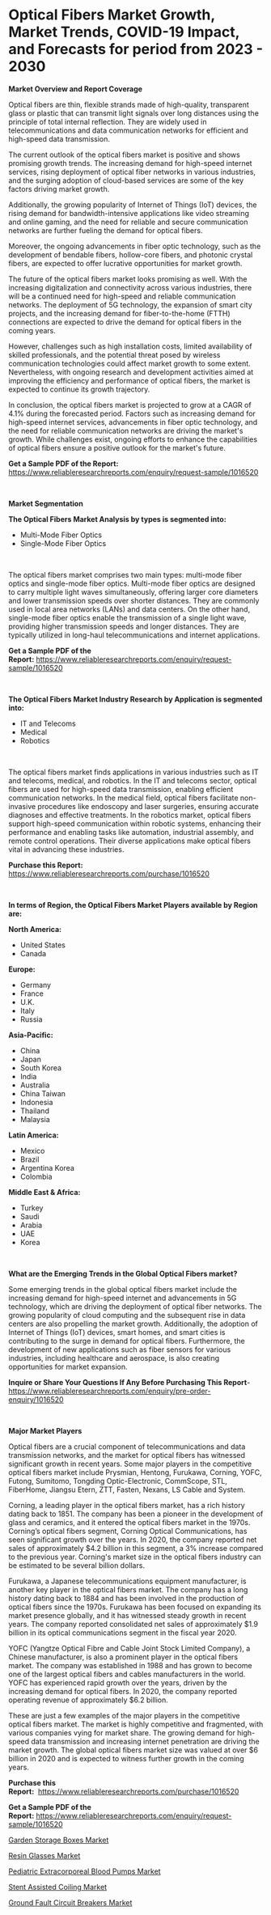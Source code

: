 <p><h1>Optical Fibers Market Growth, Market Trends, COVID-19 Impact, and Forecasts for period from 2023 - 2030</h1></p><p><strong>Market Overview and Report Coverage</strong></p>
<p><p>Optical fibers are thin, flexible strands made of high-quality, transparent glass or plastic that can transmit light signals over long distances using the principle of total internal reflection. They are widely used in telecommunications and data communication networks for efficient and high-speed data transmission.</p><p>The current outlook of the optical fibers market is positive and shows promising growth trends. The increasing demand for high-speed internet services, rising deployment of optical fiber networks in various industries, and the surging adoption of cloud-based services are some of the key factors driving market growth.</p><p>Additionally, the growing popularity of Internet of Things (IoT) devices, the rising demand for bandwidth-intensive applications like video streaming and online gaming, and the need for reliable and secure communication networks are further fueling the demand for optical fibers.</p><p>Moreover, the ongoing advancements in fiber optic technology, such as the development of bendable fibers, hollow-core fibers, and photonic crystal fibers, are expected to offer lucrative opportunities for market growth.</p><p>The future of the optical fibers market looks promising as well. With the increasing digitalization and connectivity across various industries, there will be a continued need for high-speed and reliable communication networks. The deployment of 5G technology, the expansion of smart city projects, and the increasing demand for fiber-to-the-home (FTTH) connections are expected to drive the demand for optical fibers in the coming years.</p><p>However, challenges such as high installation costs, limited availability of skilled professionals, and the potential threat posed by wireless communication technologies could affect market growth to some extent. Nevertheless, with ongoing research and development activities aimed at improving the efficiency and performance of optical fibers, the market is expected to continue its growth trajectory.</p><p>In conclusion, the optical fibers market is projected to grow at a CAGR of 4.1% during the forecasted period. Factors such as increasing demand for high-speed internet services, advancements in fiber optic technology, and the need for reliable communication networks are driving the market's growth. While challenges exist, ongoing efforts to enhance the capabilities of optical fibers ensure a positive outlook for the market's future.</p></p>
<p><strong>Get a Sample PDF of the Report:</strong> <a href="https://www.reliableresearchreports.com/enquiry/request-sample/1016520">https://www.reliableresearchreports.com/enquiry/request-sample/1016520</a></p>
<p>&nbsp;</p>
<p><strong>Market Segmentation</strong></p>
<p><strong>The Optical Fibers Market Analysis by types is segmented into:</strong></p>
<p><ul><li>Multi-Mode Fiber Optics</li><li>Single-Mode Fiber Optics</li></ul></p>
<p>&nbsp;</p>
<p><p>The optical fibers market comprises two main types: multi-mode fiber optics and single-mode fiber optics. Multi-mode fiber optics are designed to carry multiple light waves simultaneously, offering larger core diameters and lower transmission speeds over shorter distances. They are commonly used in local area networks (LANs) and data centers. On the other hand, single-mode fiber optics enable the transmission of a single light wave, providing higher transmission speeds and longer distances. They are typically utilized in long-haul telecommunications and internet applications.</p></p>
<p><strong>Get a Sample PDF of the Report:</strong>&nbsp;<a href="https://www.reliableresearchreports.com/enquiry/request-sample/1016520">https://www.reliableresearchreports.com/enquiry/request-sample/1016520</a></p>
<p>&nbsp;</p>
<p><strong>The Optical Fibers Market Industry Research by Application is segmented into:</strong></p>
<p><ul><li>IT and Telecoms</li><li>Medical</li><li>Robotics</li></ul></p>
<p>&nbsp;</p>
<p><p>The optical fibers market finds applications in various industries such as IT and telecoms, medical, and robotics. In the IT and telecoms sector, optical fibers are used for high-speed data transmission, enabling efficient communication networks. In the medical field, optical fibers facilitate non-invasive procedures like endoscopy and laser surgeries, ensuring accurate diagnoses and effective treatments. In the robotics market, optical fibers support high-speed communication within robotic systems, enhancing their performance and enabling tasks like automation, industrial assembly, and remote control operations. Their diverse applications make optical fibers vital in advancing these industries.</p></p>
<p><strong>Purchase this Report:</strong>&nbsp; <a href="https://www.reliableresearchreports.com/purchase/1016520">https://www.reliableresearchreports.com/purchase/1016520</a></p>
<p>&nbsp;</p>
<p><strong>In terms of Region, the Optical Fibers Market Players available by Region are:</strong></p>
<p>
    <p> <strong> North America: </strong>
        <ul>
            <li>United States</li>
            <li>Canada</li>
        </ul>
        </p> 
    <p> <strong> Europe: </strong>
        <ul>
            <li>Germany</li>
            <li>France</li>
            <li>U.K.</li>
            <li>Italy</li>
            <li>Russia</li>
        </ul>
        </p> 
    <p> <strong> Asia-Pacific: </strong>
        <ul>
            <li>China</li>
            <li>Japan</li>
            <li>South Korea</li>
            <li>India</li>
            <li>Australia</li>
            <li>China Taiwan</li>
            <li>Indonesia</li>
            <li>Thailand</li>
            <li>Malaysia</li>
        </ul>
        </p> 
    <p> <strong> Latin America: </strong>
        <ul>
            <li>Mexico</li>
            <li>Brazil</li>
            <li>Argentina Korea</li>
            <li>Colombia</li>
        </ul>
        </p> 
    <p> <strong> Middle East & Africa: </strong>
        <ul>
            <li>Turkey</li>
            <li>Saudi</li>
            <li>Arabia</li>
            <li>UAE</li>
            <li>Korea</li>
        </ul>
    </p>
    </p>
<p>&nbsp;</p>
<p><strong>What are the Emerging Trends in the Global Optical Fibers market?</strong></p>
<p><p>Some emerging trends in the global optical fibers market include the increasing demand for high-speed internet and advancements in 5G technology, which are driving the deployment of optical fiber networks. The growing popularity of cloud computing and the subsequent rise in data centers are also propelling the market growth. Additionally, the adoption of Internet of Things (IoT) devices, smart homes, and smart cities is contributing to the surge in demand for optical fibers. Furthermore, the development of new applications such as fiber sensors for various industries, including healthcare and aerospace, is also creating opportunities for market expansion.</p></p>
<p><strong>Inquire or Share Your Questions If Any Before Purchasing This Report</strong>- <a href="https://www.reliableresearchreports.com/enquiry/pre-order-enquiry/1016520">https://www.reliableresearchreports.com/enquiry/pre-order-enquiry/1016520</a></p>
<p>&nbsp;</p>
<p><strong>Major Market Players</strong></p>
<p><p>Optical fibers are a crucial component of telecommunications and data transmission networks, and the market for optical fibers has witnessed significant growth in recent years. Some major players in the competitive optical fibers market include Prysmian, Hentong, Furukawa, Corning, YOFC, Futong, Sumitomo, Tongding Optic-Electronic, CommScope, STL, FiberHome, Jiangsu Etern, ZTT, Fasten, Nexans, LS Cable and System.</p><p>Corning, a leading player in the optical fibers market, has a rich history dating back to 1851. The company has been a pioneer in the development of glass and ceramics, and it entered the optical fibers market in the 1970s. Corning’s optical fibers segment, Corning Optical Communications, has seen significant growth over the years. In 2020, the company reported net sales of approximately $4.2 billion in this segment, a 3% increase compared to the previous year. Corning's market size in the optical fibers industry can be estimated to be several billion dollars.</p><p>Furukawa, a Japanese telecommunications equipment manufacturer, is another key player in the optical fibers market. The company has a long history dating back to 1884 and has been involved in the production of optical fibers since the 1970s. Furukawa has been focused on expanding its market presence globally, and it has witnessed steady growth in recent years. The company reported consolidated net sales of approximately $1.9 billion in its optical communications segment in the fiscal year 2020.</p><p>YOFC (Yangtze Optical Fibre and Cable Joint Stock Limited Company), a Chinese manufacturer, is also a prominent player in the optical fibers market. The company was established in 1988 and has grown to become one of the largest optical fibers and cables manufacturers in the world. YOFC has experienced rapid growth over the years, driven by the increasing demand for optical fibers. In 2020, the company reported operating revenue of approximately $6.2 billion.</p><p>These are just a few examples of the major players in the competitive optical fibers market. The market is highly competitive and fragmented, with various companies vying for market share. The growing demand for high-speed data transmission and increasing internet penetration are driving the market growth. The global optical fibers market size was valued at over $6 billion in 2020 and is expected to witness further growth in the coming years.</p></p>
<p><strong>Purchase this Report:</strong>&nbsp;&nbsp;<a href="https://www.reliableresearchreports.com/purchase/1016520">https://www.reliableresearchreports.com/purchase/1016520</a></p>
<p></p>
<p><strong>Get a Sample PDF of the Report:</strong>&nbsp;<a href="https://www.reliableresearchreports.com/enquiry/request-sample/1016520">https://www.reliableresearchreports.com/enquiry/request-sample/1016520</a></p>
<p><p><a href="https://www.linkedin.com/pulse/garden-storage-boxes-market-insights-players-forecast-b0jve/">Garden Storage Boxes Market</a></p><p><a href="https://medium.com/@janbogisich/resin-glasses-market-size-growth-forecast-2023-2030-4e35c19c886a">Resin Glasses Market</a></p><p><a href="https://www.reportprime.com/pediatric-extracorporeal-blood-pumps-r9081">Pediatric Extracorporeal Blood Pumps Market</a></p><p><a href="https://www.reportprime.com/stent-assisted-coiling-r9079">Stent Assisted Coiling Market</a></p><p><a href="https://www.linkedin.com/pulse/ground-fault-circuit-breakers-market-research-report-0dtse/">Ground Fault Circuit Breakers Market</a></p></p>
